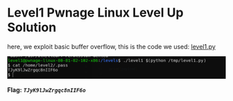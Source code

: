 # Level1 Pwnage Linux Level Up Solution

here, we exploit basic buffer overflow, this is the code we used: [level1.py](./scripts/level1/level1.py)

![image](./images/level1.png)

**Flag:** ***`TJyK9lJwZrgqc8nIIF6o`***
